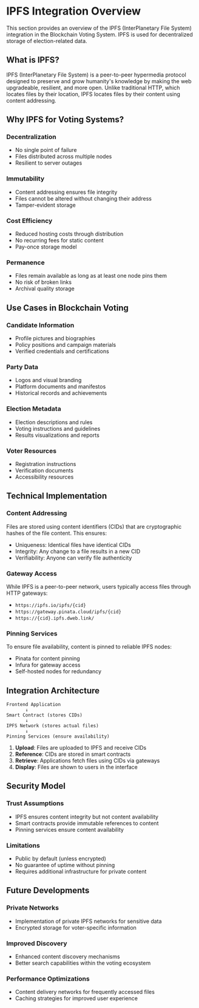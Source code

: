 # IPFS Integration Overview

This section provides an overview of the IPFS (InterPlanetary File System) integration in the Blockchain Voting System. IPFS is used for decentralized storage of election-related data.

## What is IPFS?

IPFS (InterPlanetary File System) is a peer-to-peer hypermedia protocol designed to preserve and grow humanity's knowledge by making the web upgradeable, resilient, and more open. Unlike traditional HTTP, which locates files by their location, IPFS locates files by their content using content addressing.

## Why IPFS for Voting Systems?

### Decentralization
- No single point of failure
- Files distributed across multiple nodes
- Resilient to server outages

### Immutability
- Content addressing ensures file integrity
- Files cannot be altered without changing their address
- Tamper-evident storage

### Cost Efficiency
- Reduced hosting costs through distribution
- No recurring fees for static content
- Pay-once storage model

### Permanence
- Files remain available as long as at least one node pins them
- No risk of broken links
- Archival quality storage

## Use Cases in Blockchain Voting

### Candidate Information
- Profile pictures and biographies
- Policy positions and campaign materials
- Verified credentials and certifications

### Party Data
- Logos and visual branding
- Platform documents and manifestos
- Historical records and achievements

### Election Metadata
- Election descriptions and rules
- Voting instructions and guidelines
- Results visualizations and reports

### Voter Resources
- Registration instructions
- Verification documents
- Accessibility resources

## Technical Implementation

### Content Addressing
Files are stored using content identifiers (CIDs) that are cryptographic hashes of the file content. This ensures:
- Uniqueness: Identical files have identical CIDs
- Integrity: Any change to a file results in a new CID
- Verifiability: Anyone can verify file authenticity

### Gateway Access
While IPFS is a peer-to-peer network, users typically access files through HTTP gateways:
- `https://ipfs.io/ipfs/{cid}`
- `https://gateway.pinata.cloud/ipfs/{cid}`
- `https://{cid}.ipfs.dweb.link/`

### Pinning Services
To ensure file availability, content is pinned to reliable IPFS nodes:
- Pinata for content pinning
- Infura for gateway access
- Self-hosted nodes for redundancy

## Integration Architecture

```
Frontend Application
       ↓
Smart Contract (stores CIDs)
       ↓
IPFS Network (stores actual files)
       ↓
Pinning Services (ensure availability)
```

1. **Upload**: Files are uploaded to IPFS and receive CIDs
2. **Reference**: CIDs are stored in smart contracts
3. **Retrieve**: Applications fetch files using CIDs via gateways
4. **Display**: Files are shown to users in the interface

## Security Model

### Trust Assumptions
- IPFS ensures content integrity but not content availability
- Smart contracts provide immutable references to content
- Pinning services ensure content availability

### Limitations
- Public by default (unless encrypted)
- No guarantee of uptime without pinning
- Requires additional infrastructure for private content

## Future Developments

### Private Networks
- Implementation of private IPFS networks for sensitive data
- Encrypted storage for voter-specific information

### Improved Discovery
- Enhanced content discovery mechanisms
- Better search capabilities within the voting ecosystem

### Performance Optimizations
- Content delivery networks for frequently accessed files
- Caching strategies for improved user experience